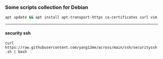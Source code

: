 ### Some scripts collection  for Debian
```bash
apt update && apt install apt-transport-https ca-certificates curl vim wget -y
```  
---  
#### security ssh  
`curl https://raw.githubusercontent.com/yang12me/across/main/ssh/securityssh.sh | bash`  
